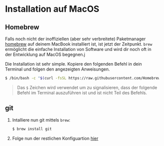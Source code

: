 # Installation auf MacOS

## Homebrew

Falls noch nicht der inoffiziellen (aber sehr verbreitete) Paketmanager [homebrew](https://brew.sh/) auf deinem MacBook installiert ist, ist jetzt der Zeitpunkt. `brew` ermöglicht die einfache Installation von Software und wird dir noch oft in der Entwicklung auf MacOS begegnen.j

Die Installation ist sehr simple. Kopiere den folgenden Befehl in dein Terminal und folgen den angezeigten Anweisungen.

```bash
$ /bin/bash -c "$(curl -fsSL https://raw.githubusercontent.com/Homebrew/install/HEAD/install.sh)"
```

> Das `$` Zeichen wird verwendet um zu signalisieren, dass der folgende Befehl im Terminal auszuführen ist und ist nicht Teil des Befehls.

## git

1. Intalliere nun git mittels `brew`:

   ```bash
   $ brew install git
   ```

2. Folge nun der restlichen Konfiguartion [hier](./installation.md#Konfiguration)
